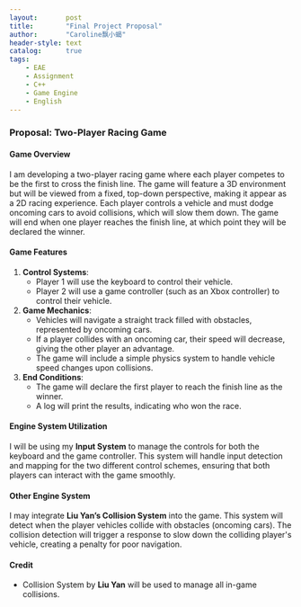 ```yaml
---
layout:       post
title:        "Final Project Proposal"
author:       "Caroline飘小蝎"
header-style: text
catalog:      true
tags:
    - EAE
    - Assignment
    - C++
    - Game Engine
    - English
---
```


### Proposal: Two-Player Racing Game

#### Game Overview

I am developing a two-player racing game where each player competes to be the first to cross the finish line. The game will feature a 3D environment but will be viewed from a fixed, top-down perspective, making it appear as a 2D racing experience. Each player controls a vehicle and must dodge oncoming cars to avoid collisions, which will slow them down. The game will end when one player reaches the finish line, at which point they will be declared the winner.

#### Game Features

1. **Control Systems**:
   - Player 1 will use the keyboard to control their vehicle.
   - Player 2 will use a game controller (such as an Xbox controller) to control their vehicle.
2. **Game Mechanics**:
   - Vehicles will navigate a straight track filled with obstacles, represented by oncoming cars.
   - If a player collides with an oncoming car, their speed will decrease, giving the other player an advantage.
   - The game will include a simple physics system to handle vehicle speed changes upon collisions.
3. **End Conditions**:
   - The game will declare the first player to reach the finish line as the winner.
   - A log will print the results, indicating who won the race.

#### Engine System Utilization

I will be using my **Input System** to manage the controls for both the keyboard and the game controller. This system will handle input detection and mapping for the two different control schemes, ensuring that both players can interact with the game smoothly.

#### Other Engine System

I may integrate **Liu Yan’s Collision System** into the game. This system will detect when the player vehicles collide with obstacles (oncoming cars). The collision detection will trigger a response to slow down the colliding player's vehicle, creating a penalty for poor navigation.

#### Credit

- Collision System by **Liu Yan** will be used to manage all in-game collisions.